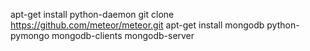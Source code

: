apt-get install python-daemon
git clone https://github.com/meteor/meteor.git
apt-get install mongodb python-pymongo mongodb-clients mongodb-server
